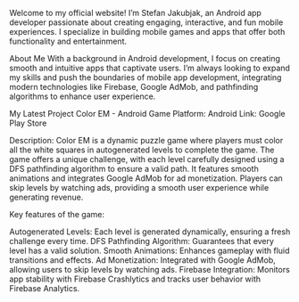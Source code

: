 Welcome to my official website! I’m Stefan Jakubjak, an Android app developer passionate about creating engaging, interactive, and fun mobile experiences. I specialize in building mobile games and apps that offer both functionality and entertainment.

About Me
With a background in Android development, I focus on creating smooth and intuitive apps that captivate users. I’m always looking to expand my skills and push the boundaries of mobile app development, integrating modern technologies like Firebase, Google AdMob, and pathfinding algorithms to enhance user experience.

My Latest Project
Color EM - Android Game
Platform: Android
Link: Google Play Store

Description:
Color EM is a dynamic puzzle game where players must color all the white squares in autogenerated levels to complete the game. The game offers a unique challenge, with each level carefully designed using a DFS pathfinding algorithm to ensure a valid path. It features smooth animations and integrates Google AdMob for ad monetization. Players can skip levels by watching ads, providing a smooth user experience while generating revenue.

Key features of the game:

Autogenerated Levels: Each level is generated dynamically, ensuring a fresh challenge every time.
DFS Pathfinding Algorithm: Guarantees that every level has a valid solution.
Smooth Animations: Enhances gameplay with fluid transitions and effects.
Ad Monetization: Integrated with Google AdMob, allowing users to skip levels by watching ads.
Firebase Integration: Monitors app stability with Firebase Crashlytics and tracks user behavior with Firebase Analytics.
